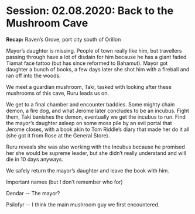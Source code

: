     

# Session: 02.08.2020: Back to the Mushroom Cave

**Recap:** Raven’s Grove, port city south of Orillon

Mayor’s daughter is missing. People of town really like him, but travellers passing through have a lot of disdain for him because he has a giant faded Tiamat face tattoo (but has since reformed to Bahamut). Mayor got daughter a bunch of books, a few days later she shot him with a fireball and ran off into the woods.

We meet a guardian mushroom, Taki, tasked with looking after these mushrooms of this cave, Ruru leads us on.

We get to a final chamber and encounter baddies. Some mighty chain demon, a fire dog, and what Jerome later concludes to be an incubus. Fight them, Taki banishes the demon, eventually we get the incubus to run. Find the mayor’s daughter asleep on some moss pile by an evil portal that Jerome closes, with a book akin to Tom Riddle’s diary that made her do it all (she got it from Rose at the General Store).

Ruru reveals she was also working with the Incubus because he promised her she would be supreme leader, but she didn’t really understand and will die in 10 days anyways.

We safely return the mayor’s daughter and leave the book with him.

  

Important names (but I don’t remember who for)

Dendar -- The mayor?

Psilofyr -- I think the main mushroom guy we first encountered.
